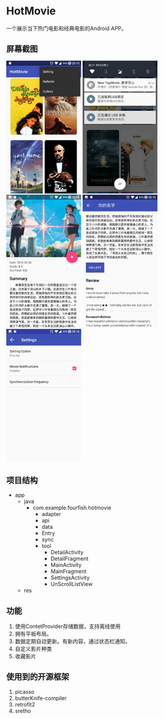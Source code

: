 # HotMovie
一个展示当下热门电影和经典电影的Android APP。

## 屏幕截图
<img src="picture/首页.png" alt="phone image" width="200px" />
<img src="picture/通知.png" alt="phone image" width="200px" />
<img src="picture/详情页2.png" alt="phone image" width="200px" />
<img src="picture/详情页1.png" alt="phone image" width="200px" />
<img src="picture/设置.png" alt="phone image" width="200px" />

## 项目结构

- app
	- java
		- com.example.fourfish.hotmovie
			- adapter
			- api
			- data
			- Entry
			- sync
			- tool
				- DetailActivity
				- DetailFragment
				- MainActivity
				- MainFragment
				- SettingsActivity
				- UnScrollListView
  - res

## 功能
1. 使用ContetProvider存储数据，支持离线使用
2. 拥有平板布局。
3. 数据定期自动更新。有新内容，通过状态栏通知。
4. 自定义影片种类
5. 收藏影片

## 使用到的开源框架
1. picasso
2. butterKnife-compiler
3. retrofit2
4. sretho
